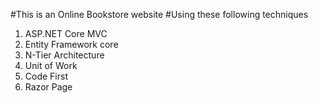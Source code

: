 #This is an Online Bookstore website
#Using these following techniques
  1. ASP.NET Core MVC
  2. Entity Framework core
  3. N-Tier Architecture
  4. Unit of Work
  5. Code First
  6. Razor Page
